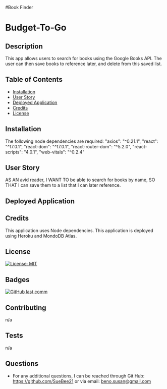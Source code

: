 #Book Finder

# Budget-To-Go

## Description 
  
This app allows users to search for books using the Google Books API.  The user can then save books to reference later, and delete from this saved list.
  
  ## Table of Contents
  
  * [Installation](#installation)
  * [User Story](#user-story)
  * [Deployed Application](#deployed-application)
  * [Credits](#credits)
  * [License](#license)
  
  
  ## Installation
The following node dependencies are required: 
    "axios": "^0.21.1",
    "react": "^17.0.1",
    "react-dom": "^17.0.1",
    "react-router-dom": "^5.2.0",
    "react-scripts": "4.0.1",
    "web-vitals": "^0.2.4"
 

  ## User Story 
AS AN avid reader, I WANT TO be able to search for books by name, SO THAT I can save them to a list that I can later reference.

## Deployed Application

  
  ## Credits
This application uses Node dependencies.
This application is deployed using Heroku and MondoDB Atlas.
  
  ## License
  
 [![License: MIT](https://img.shields.io/badge/License-MIT-yellow.svg)](https://opensource.org/licenses/MIT)

  
  ## Badges
  
  [![GitHub last comm](https://img.shields.io/github/last-commit/google/skia.svg?style=flat)]()
  
  ## Contributing
  n/a
  
  ## Tests
n/a
  
## Questions
* For any additional questions, I can be reached through Git Hub: 
https://github.com/SueBee21 
 or via email: 
beno.susan@gmail.com

